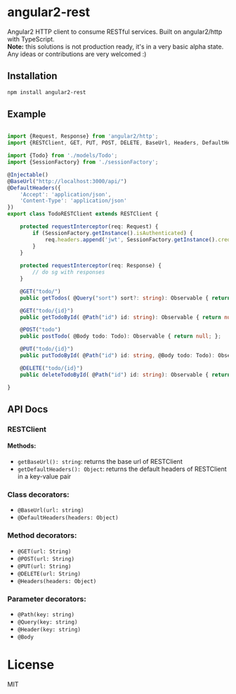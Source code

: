 # angular2-rest
Angular2 HTTP client to consume RESTful services. Built on angular2/http with TypeScript.  
**Note:** this solutions is not production ready, it's in a very basic alpha state. Any ideas or contributions are very welcomed :)

## Installation

```sh
npm install angular2-rest
```

## Example

```ts

import {Request, Response} from 'angular2/http';
import {RESTClient, GET, PUT, POST, DELETE, BaseUrl, Headers, DefaultHeaders, Path, Body, Query} from 'angular2-rest';

import {Todo} from './models/Todo';
import {SessionFactory} from './sessionFactory';

@Injectable()
@BaseUrl("http://localhost:3000/api/")
@DefaultHeaders({
    'Accept': 'application/json',
    'Content-Type': 'application/json'
})
export class TodoRESTClient extends RESTClient {

    protected requestInterceptor(req: Request) {
        if (SessionFactory.getInstance().isAuthenticated) {
            req.headers.append('jwt', SessionFactory.getInstance().credentials.jwt);
        }
    }
    
    protected requestInterceptor(req: Response) {
        // do sg with responses
    }

    @GET("todo/")
    public getTodos( @Query("sort") sort?: string): Observable { return null; };

    @GET("todo/{id}")
    public getTodoById( @Path("id") id: string): Observable { return null; };

    @POST("todo")
    public postTodo( @Body todo: Todo): Observable { return null; };

    @PUT("todo/{id}")
    public putTodoById( @Path("id") id: string, @Body todo: Todo): Observable { return null; };

    @DELETE("todo/{id}")
    public deleteTodoById( @Path("id") id: string): Observable { return null; };

}

```

## API Docs

### RESTClient
#### Methods:
- `getBaseUrl(): string`: returns the base url of RESTClient
- `getDefaultHeaders(): Object`: returns the default headers of RESTClient in a key-value pair

### Class decorators:
- `@BaseUrl(url: string)`
- `@DefaultHeaders(headers: Object)`

### Method decorators:
- `@GET(url: String)`
- `@POST(url: String)`
- `@PUT(url: String)`
- `@DELETE(url: String)`
- `@Headers(headers: Object)`

### Parameter decorators:
- `@Path(key: string)`
- `@Query(key: string)`
- `@Header(key: string)`
- `@Body`

# License

MIT
